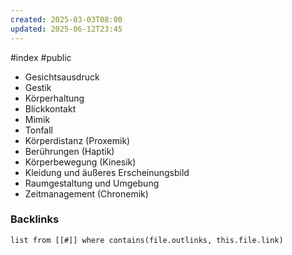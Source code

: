 ```yaml
---
created: 2025-03-03T08:00
updated: 2025-06-12T23:45
---
```

#index #public

- Gesichtsausdruck  
- Gestik  
- Körperhaltung  
- Blickkontakt  
- Mimik  
- Tonfall  
- Körperdistanz (Proxemik)  
- Berührungen (Haptik)  
- Körperbewegung (Kinesik)  
- Kleidung und äußeres Erscheinungsbild  
- Raumgestaltung und Umgebung  
- Zeitmanagement (Chronemik)  

### Backlinks
```dataview 
list from [[#]] where contains(file.outlinks, this.file.link)
```


